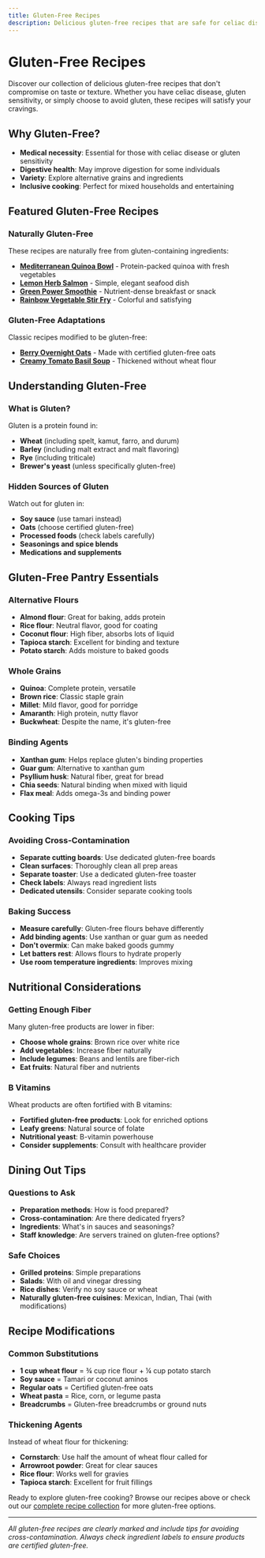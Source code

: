 ```yaml
---
title: Gluten-Free Recipes
description: Delicious gluten-free recipes that are safe for celiac disease and gluten sensitivity.
---
```


# Gluten-Free Recipes

Discover our collection of delicious gluten-free recipes that don't compromise on taste or texture. Whether you have celiac disease, gluten sensitivity, or simply choose to avoid gluten, these recipes will satisfy your cravings.

## Why Gluten-Free?

- **Medical necessity**: Essential for those with celiac disease or gluten sensitivity
- **Digestive health**: May improve digestion for some individuals
- **Variety**: Explore alternative grains and ingredients
- **Inclusive cooking**: Perfect for mixed households and entertaining

## Featured Gluten-Free Recipes

### Naturally Gluten-Free
These recipes are naturally free from gluten-containing ingredients:

- **[Mediterranean Quinoa Bowl](/recipes/mediterranean-quinoa-bowl/)** - Protein-packed quinoa with fresh vegetables
- **[Lemon Herb Salmon](/recipes/lemon-herb-salmon/)** - Simple, elegant seafood dish
- **[Green Power Smoothie](/recipes/green-power-smoothie/)** - Nutrient-dense breakfast or snack
- **[Rainbow Vegetable Stir Fry](/recipes/rainbow-vegetable-stir-fry/)** - Colorful and satisfying

### Gluten-Free Adaptations
Classic recipes modified to be gluten-free:

- **[Berry Overnight Oats](/recipes/berry-overnight-oats/)** - Made with certified gluten-free oats
- **[Creamy Tomato Basil Soup](/recipes/creamy-tomato-basil-soup/)** - Thickened without wheat flour

## Understanding Gluten-Free

### What is Gluten?
Gluten is a protein found in:
- **Wheat** (including spelt, kamut, farro, and durum)
- **Barley** (including malt extract and malt flavoring)
- **Rye** (including triticale)
- **Brewer's yeast** (unless specifically gluten-free)

### Hidden Sources of Gluten
Watch out for gluten in:
- **Soy sauce** (use tamari instead)
- **Oats** (choose certified gluten-free)
- **Processed foods** (check labels carefully)
- **Seasonings and spice blends**
- **Medications and supplements**

## Gluten-Free Pantry Essentials

### Alternative Flours
- **Almond flour**: Great for baking, adds protein
- **Rice flour**: Neutral flavor, good for coating
- **Coconut flour**: High fiber, absorbs lots of liquid
- **Tapioca starch**: Excellent for binding and texture
- **Potato starch**: Adds moisture to baked goods

### Whole Grains
- **Quinoa**: Complete protein, versatile
- **Brown rice**: Classic staple grain
- **Millet**: Mild flavor, good for porridge
- **Amaranth**: High protein, nutty flavor
- **Buckwheat**: Despite the name, it's gluten-free

### Binding Agents
- **Xanthan gum**: Helps replace gluten's binding properties
- **Guar gum**: Alternative to xanthan gum
- **Psyllium husk**: Natural fiber, great for bread
- **Chia seeds**: Natural binding when mixed with liquid
- **Flax meal**: Adds omega-3s and binding power

## Cooking Tips

### Avoiding Cross-Contamination
- **Separate cutting boards**: Use dedicated gluten-free boards
- **Clean surfaces**: Thoroughly clean all prep areas
- **Separate toaster**: Use a dedicated gluten-free toaster
- **Check labels**: Always read ingredient lists
- **Dedicated utensils**: Consider separate cooking tools

### Baking Success
- **Measure carefully**: Gluten-free flours behave differently
- **Add binding agents**: Use xanthan or guar gum as needed
- **Don't overmix**: Can make baked goods gummy
- **Let batters rest**: Allows flours to hydrate properly
- **Use room temperature ingredients**: Improves mixing

## Nutritional Considerations

### Getting Enough Fiber
Many gluten-free products are lower in fiber:
- **Choose whole grains**: Brown rice over white rice
- **Add vegetables**: Increase fiber naturally
- **Include legumes**: Beans and lentils are fiber-rich
- **Eat fruits**: Natural fiber and nutrients

### B Vitamins
Wheat products are often fortified with B vitamins:
- **Fortified gluten-free products**: Look for enriched options
- **Leafy greens**: Natural source of folate
- **Nutritional yeast**: B-vitamin powerhouse
- **Consider supplements**: Consult with healthcare provider

## Dining Out Tips

### Questions to Ask
- **Preparation methods**: How is food prepared?
- **Cross-contamination**: Are there dedicated fryers?
- **Ingredients**: What's in sauces and seasonings?
- **Staff knowledge**: Are servers trained on gluten-free options?

### Safe Choices
- **Grilled proteins**: Simple preparations
- **Salads**: With oil and vinegar dressing
- **Rice dishes**: Verify no soy sauce or wheat
- **Naturally gluten-free cuisines**: Mexican, Indian, Thai (with modifications)

## Recipe Modifications

### Common Substitutions
- **1 cup wheat flour** = ¾ cup rice flour + ¼ cup potato starch
- **Soy sauce** = Tamari or coconut aminos
- **Regular oats** = Certified gluten-free oats
- **Wheat pasta** = Rice, corn, or legume pasta
- **Breadcrumbs** = Gluten-free breadcrumbs or ground nuts

### Thickening Agents
Instead of wheat flour for thickening:
- **Cornstarch**: Use half the amount of wheat flour called for
- **Arrowroot powder**: Great for clear sauces
- **Rice flour**: Works well for gravies
- **Tapioca starch**: Excellent for fruit fillings

Ready to explore gluten-free cooking? Browse our recipes above or check out our [complete recipe collection](/recipes/) for more gluten-free options.

---

*All gluten-free recipes are clearly marked and include tips for avoiding cross-contamination. Always check ingredient labels to ensure products are certified gluten-free.*